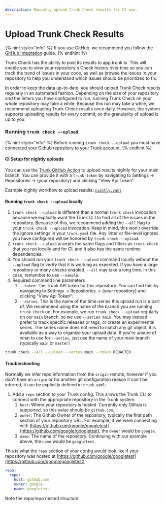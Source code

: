 ```yaml
---
description: Manually upload Trunk Check results for CI use.
---
```


# Upload Trunk Check Results

{% hint style="info" %}
If you use GitHub, we recommend you follow the [GitHub Integration](../get-started/github-integration.md) guide.
{% endhint %}

Trunk Check has the ability to post its results to app.trunk.io. This will enable you to view your repository's Check history over time so you can track the trend of issues in your code, as well as browse the issues in your repository to help you understand which issues should be prioritized to fix.

In order to keep the data up-to-date, you should upload Trunk Check results regularly in an automated fashion. Depending on the size of your repository and the linters you have configured to run, running Trunk Check on your whole repository may take a while. Because this run may take a while, we recommend uploading Trunk Check results once daily. However, the system supports uploading results for every commit, so the granularity of upload is up to you.

### Running `trunk check --upload`

{% hint style="info" %}
Before running `trunk check --upload` you must have [connected your Github repository to your Trunk account](upload-trunk-check-results.md).
{% endhint %}

#### CI Setup for nightly uploads

You can use the [Trunk GitHub Action](https://github.com/marketplace/actions/trunk-check) to upload results nightly for your main branch. You can provide it with a `trunk-token` by navigating to Settings → Repositories → {your repository} and clicking "View Api Token".

Example nightly workflow to upload results: [`nightly.yaml`](https://github.com/trunk-io/trunk-action/blob/main/.github/workflows/nightly.yaml)

#### Running `trunk check --upload` locally

1. `trunk check --upload` is different than a normal `trunk check` invocation because we explicitly want the Trunk CLI to find all of the issues in the repository. Because of this, we recommend adding the `--all` flag to your `trunk check --upload` invocation. Keep in mind, this won't override the ignore settings in your `trunk.yaml` file. Any linter or file-level ignores you have configured will be honored by `trunk check --upload`.
2. `trunk check --upload` accepts the same flags and filters as `trunk check` that you run locally and for CI, and it also has the same runtime dependencies.
3. You should run your `trunk check --upload` command locally without the `--upload` flag to verify that it is working as expected. If you have a large repository or many checks enabled, `--all` may take a long time. In this case, remember to use `--sample`.
4. Required command line parameters
   1. `--token`: The Trunk API token for this repository. You can find this by navigating to Settings → Repositories → {your repository} and clicking "View Api Token".
   2. `--series`: This is the name of the time-series this upload run is a part of. We recommend using the name of the branch you are running `trunk check` on. For example, we run `trunk check --upload` regularly on our `main` branch, so we use `--series main`. You may instead prefer to track specific releases or tags, or create an experimental series. The series name does not need to match any git object, it is available as a way to organize your upload data. If you're unsure of what to use for `--series`, just use the name of your main branch (typically `main` or `master`)

```bash
trunk check --all --upload --series main --token REDACTED
```

#### Troubleshooting

Normally we infer repo information from the `origin` remote, however if you don't have an `origin` or for another git configuration reason it can't be inferred, it can be explicitly defined in `trunk.yaml`:

1. Add a `repo` section to your Trunk config. This allows the Trunk CLI to connect with the appropriate repository in the Trunk system.
   1. `host`: Where your repository is hosted. Currently only Github is supported, so this value should be `github.com`,
   2. `owner`: The Github Owner of the repository, typically the first path section of your repository URL. For example, if we were connecting with [https://github.com/google/googletest](https://github.com/google/googletest), the `owner` would be `google`.
   3. `name`: The name of the repository. Continuing with our example above, the `name` would be `googletest`.

This is what the `repo` section of your config would look like if your repository was hosted at [https://github.com/google/googletest](https://github.com/google/googletest)

```yaml
repo:
  repo:
    host: github.com
    owner: google
    name: googletest
```

Note the repo/repo nested structure.
